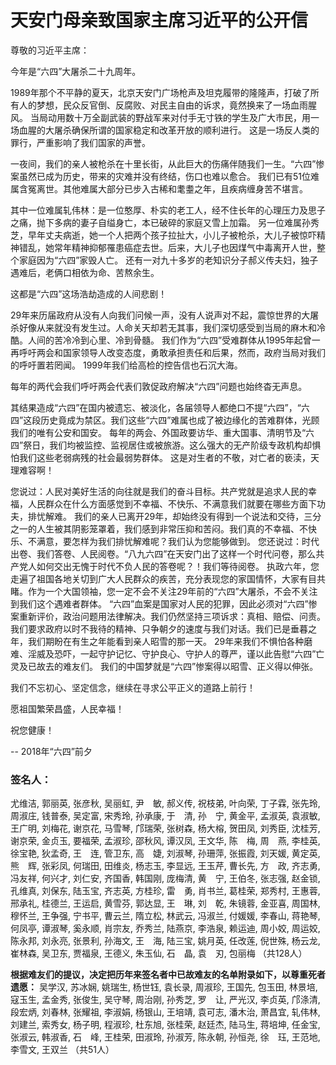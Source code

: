 # 天安门母亲致国家主席习近平的公开信

尊敬的习近平主席：

今年是“六四”大屠杀二十九周年。

1989年那个不平静的夏天，北京天安门广场枪声及坦克履带的隆隆声，打破了所有人的梦想，民众反官倒、反腐败、对民主自由的诉求，竟然换来了一场血雨腥风。
当局动用数十万全副武装的野战军来对付手无寸铁的学生及广大市民，用一场血腥的大屠杀确保所谓的国家稳定和改革开放的顺利进行。
这是一场反人类的罪行，严重影响了我们国家的声誉。

一夜间，我们的亲人被枪杀在十里长街，从此巨大的伤痛伴随我们一生。“六四”惨案虽然已成为历史，带来的灾难并没有终结，伤口也难以愈合。
我们已有51位难属含冤离世。其他难属大部分已步入古稀和耄耋之年，且疾病缠身苦不堪言。

其中一位难属轧伟林：是一位憨厚、朴实的老工人，经不住长年的心理压力及思子之痛，抛下多病的妻子自缢身亡，本已破碎的家庭又雪上加霜。
另一位难属孙秀芝，早年丈夫病逝，她一个人把两个孩子拉扯大，小儿子被枪杀，大儿子被惊吓精神错乱，她常年精神抑郁罹患癌症去世。后来，大儿子也因煤气中毒离开人世，整个家庭因为“六四”家毁人亡。
还有一对九十多岁的老知识分子郝义传夫妇，独子遇难后，老俩口相依为命、苦熬余生。

这都是“六四”这场浩劫造成的人间悲剧！

29年来历届政府从没有人向我们问候一声，没有人说声对不起，震惊世界的大屠杀好像从来就没有发生过。人命关天却若无其事，我们深切感受到当局的麻木和冷酷。人间的苦冷冷到心里、冷到骨髓。
我们作为“六四”受难群体从1995年起曾一再呼吁两会和国家领导人改变态度，勇敢承担责任和后果，然而，政府当局对我们的呼吁置若罔闻。
1999年我们给高检的控告信也石沉大海。

每年的两代会我们呼吁两会代表们敦促政府解决“六四”问题也始终杳无声息。

其结果造成“六四”在国内被遗忘、被淡化，各届领导人都绝口不提“六四”，“六四”这段历史竟成为禁区。我们这些“六四”难属也成了被边缘化的苦难群体，光顾我们的唯有公安和国安。
每年的两会、外国政要访华、重大国事、清明节及“六四”祭日，我们均被监控、监视居住或被旅游。这么强大的无产阶级专政机构却惧怕我们这些老弱病残的社会最弱势群体。
这是对生者的不敬，对亡者的亵渎，天理难容啊！

您说过：人民对美好生活的向往就是我们的奋斗目标。共产党就是追求人民的幸福，人民群众在什么方面感觉到不幸福、不快乐、不满意我们就要在哪些方面下功夫，排忧解难。
我们的亲人已离开29年，却始终没有得到一个说法和交待，三分之一的人生被其阴影笼罩着，我们感到非常压抑和苦闷。我们真的不幸福、不快乐、不满意，要怎样为我们排忧解难呢？我们认为您能够做到。
您还说过：时代出卷、我们答卷、人民阅卷。“八九六四”在天安门出了这样一个时代问卷，那么共产党人如何交出无愧于时代不负人民的答卷呢？！我们等待阅卷。
执政六年，您走遍了祖国各地关切到广大人民群众的疾苦，充分表现您的家国情怀，大家有目共睹。作为一个大国领袖，您一定不会不关注29年前的“六四”大屠杀，不会不关注到我们这个遇难者群体。
“六四”血案是国家对人民的犯罪，因此必须对“六四”惨案重新评价，政治问题用法律解决。我们仍然坚持三项诉求：真相、赔偿、问责。我们要求政府以时不我待的精神、只争朝夕的速度与我们对话。我们已是垂暮之年，我们期盼在有生之年能看到亲人昭雪的那一天。
29年来我们不惧怕各种磨难、淫威及恐吓，一起守护记忆、守护良心、守护人的尊严，谨以此告慰“六四”亡灵及已故去的难友们。
我们的中国梦就是“六四”惨案得以昭雪、正义得以伸张。

我们不忘初心、坚定信念，继续在寻求公平正义的道路上前行！

愿祖国繁荣昌盛，人民幸福！

祝您健康！

--
2018年“六四”前夕

### 签名人：
尤维洁, 郭丽英, 张彦秋, 吴丽虹, 尹　敏, 郝义传, 祝枝弟, 叶向荣, 丁子霖, 张先玲, 周淑庄, 钱普泰, 吴定富, 宋秀玲, 孙承康, 于　清, 孙　宁, 黄金平, 孟淑英, 袁淑敏, 王广明, 刘梅花, 谢京花, 马雪琴, 邝瑞荣, 张树森, 杨大榕, 贺田凤, 刘秀臣, 沈桂芳, 谢京荣, 金贞玉, 要福荣, 孟淑珍, 邵秋风, 谭汉凤, 王文华, 陈　梅, 周　燕, 李桂英, 徐宝艳, 狄孟奇, 王　连, 管卫东, 高　婕, 刘淑琴, 孙珊萍, 张振霞, 刘天媛, 黄定英, 熊　辉, 张彩凤, 何瑞田, 田维炎, 杨志玉, 李显远, 王玉芹, 曹长先, 方　政, 齐志勇, 冯友祥, 何兴才, 刘仁安, 齐国香, 韩国刚, 庞梅清, 黄　宁, 王伯冬, 张志强, 赵金锁, 孔维真, 刘保东, 陆玉宝, 齐志英, 方桂珍, 雷　勇, 肖书兰, 葛桂荣, 郑秀村, 王惠蓉, 邢承礼, 桂德兰, 王运启, 黄雪芬, 郭达显, 王　琳, 刘　乾, 朱镜蓉, 金亚喜, 周国林, 穆怀兰, 王争强, 宁书平, 曹云兰, 隋立松, 林武云, 冯淑兰, 付媛媛, 李春山, 蒋艳琴, 何凤亭, 谭淑琴, 奚永顺, 肖宗友, 乔秀兰, 陆燕京, 李浩泉, 赖运迪, 周小姣, 周运姣, 陈永邦, 刘永亮, 张景利, 孙海文, 王　海, 陆三宝, 姚月英, 任改莲, 倪世殊, 杨云龙, 崔林森, 吴卫东, 贾福泉, 王德义, 朱玉仙, 石　晶, 袁　刃, 包丽梅 （共128人）

**根据难友们的提议，决定把历年来签名者中已故难友的名单附录如下，以尊重死者遗愿：**
吴学汉, 苏冰娴, 姚瑞生, 杨世钰, 袁长录, 周淑珍, 王国先, 包玉田, 林景培, 寇玉生, 孟金秀, 张俊生, 吴守琴, 周治刚, 孙秀芝, 罗　让, 严光汉, 李贞英, 邝涤清, 段宏炳, 刘春林, 张耀祖, 李淑娟, 杨银山, 王培靖, 袁可志, 潘木治, 萧昌宜, 轧伟林, 刘建兰, 索秀女, 杨子明, 程淑珍, 杜东旭, 张桂荣, 赵廷杰, 陆马生, 蒋培坤, 任金宝, 张淑云, 韩淑香, 石　峰, 王桂荣, 田淑玲, 孙淑芳, 陈永朝, 孙恒尧, 徐　珏, 王范地, 李雪文, 王双兰 （共51人）
